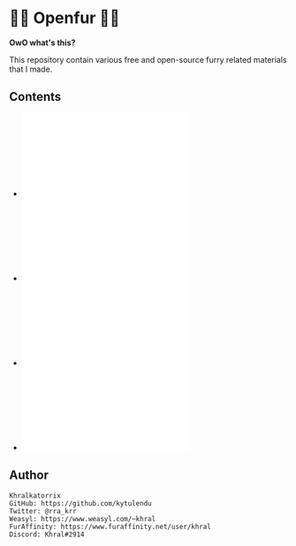 🐾🐾 Openfur 🐾🐾
================

**OwO what's this?**

This repository contain various free and open-source furry related materials that I made.

Contents
--------
- ![Skull Cat fursuit head](./skullcat.md)
- ![Fursuit claw](./fursuit_claw.md)
- ![Simple fursuit LED eyes and fan schematic](./fursuit_light_and_fan.md)
- ![USB power bank powered fursuit LED eyes and PWM controlled fan schematic](./fursuit_light_fan_v2.md)

Author
------

    Khralkatorrix
    GitHub: https://github.com/kytulendu
    Twitter: @rra_krr
    Weasyl: https://www.weasyl.com/~khral
    FurAffinity: https://www.furaffinity.net/user/khral
    Discord: Khral#2914

